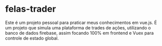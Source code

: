 # felas-trader
Este é um projeto pessoal para praticar meus conhecimentos em vue.js. É um projeto que simula uma plataforma de trades de ações, utilizando o banco de dados firebase, assim focando 100% em frontend e Vuex para controle de estado global.

